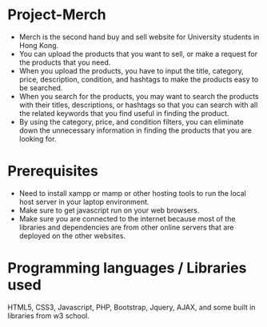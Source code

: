 # Project-Merch
* Merch is the second hand buy and sell website for University students in Hong Kong.
* You can upload the products that you want to sell, or make a request for the products that you need.
* When you upload the products, you have to input the title, category, price, description, condition, and hashtags to make the products easy to be searched.
* When you search for the products, you may want to search the products with their titles, descriptions, or hashtags so that you can search with all the related keywords that you find useful in finding the product.
* By using the category, price, and condition filters, you can eliminate down the unnecessary information in finding the products that you are looking for.

# Prerequisites
* Need to install xampp or mamp or other hosting tools to run the local host server in your laptop environment.
* Make sure to get javascript run on your web browsers.
* Make sure you are connected to the internet because most of the libraries and dependencies are from other online servers that are deployed on the other websites.

# Programming languages / Libraries used
HTML5, CSS3, Javascript, PHP, Bootstrap, Jquery, AJAX, and some built in libraries from w3 school.
